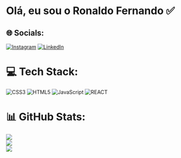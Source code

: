 # Olá, eu sou o Ronaldo Fernando ✅

## 🌐 Socials:
[![Instagram](https://img.shields.io/badge/Instagram-%23E4405F.svg?logo=Instagram&logoColor=white)](https://instagram.com/ronaldofernando16) [![LinkedIn](https://img.shields.io/badge/LinkedIn-%230077B5.svg?logo=linkedin&logoColor=white)](https://linkedin.com/in/ronaldof16) 

# 💻 Tech Stack:
![CSS3](https://img.shields.io/badge/css3-%231572B6.svg?style=for-the-badge&logo=css3&logoColor=white) ![HTML5](https://img.shields.io/badge/html5-%23E34F26.svg?style=for-the-badge&logo=html5&logoColor=white) ![JavaScript](https://img.shields.io/badge/javascript-%23323330.svg?style=for-the-badge&logo=javascript&logoColor=%23F7DF1E) ![REACT](https://img.shields.io/badge/React-20232A?style=for-the-badge&logo=react&logoColor=61DAFB)

# 📊 GitHub Stats: 
![](https://github-readme-stats.vercel.app/api?username=ronaldof16&theme=blue-green&hide_border=false&include_all_commits=true&count_private=true)<br/>
![](https://github-readme-streak-stats.herokuapp.com/?user=ronaldof16&theme=blue-green&hide_border=false)<br/>
![](https://github-readme-stats.vercel.app/api/top-langs/?username=ronaldof16&theme=blue-green&hide_border=false&include_all_commits=true&count_private=true&layout=compact)


